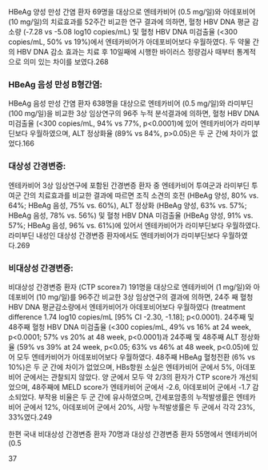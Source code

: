 HBeAg 양성 만성 간염 환자 69명을 대상으로 엔테카비어 (0.5 mg/일)와 아데포비어 (10 mg/일)의 치료효과를 52주간 비교한 연구 결과에 의하면, 혈청 HBV DNA 평균 감소량 (-7.28 vs -5.08 log10 copies/mL) 및 혈청 HBV DNA 미검출율 (<300 copies/mL, 50% vs 19%)에서 엔테카비어가 아데포비어보다 우월하였다. 두 약물 간의 HBV DNA 감소 효과는 치료 후 10일째에 시행한 바이러스 정량검사 때부터 통계적으로 의미 있는 차이를 보였다.268

### HBeAg 음성 만성 B형간염:
HBeAg 음성 만성 간염 환자 638명을 대상으로 엔테카비어 (0.5 mg/일)와 라미부딘 (100 mg/일)을 비교한 3상 임상연구의 96주 누적 분석결과에 의하면, 혈청 HBV DNA 미검출율 (<300 copies/mL, 94% vs 77%, p<0.0001)에 있어 엔테카비어가 라미부딘보다 우월하였으며, ALT 정상화율 (89% vs 84%, p>0.05)은 두 군 간에 차이가 없었다.166

### 대상성 간경변증:
엔테카비어 3상 임상연구에 포함된 간경변증 환자 중 엔테카비어 투여군과 라미부딘 투여군 간의 치료효과를 비교한 결과에 따르면 조직 소견의 호전 (HBeAg 양성, 80% vs. 64%; HBeAg 음성, 75% vs. 60%), ALT 정상화 (HBeAg 양성, 63% vs. 57%; HBeAg 음성, 78% vs. 56%) 및 혈청 HBV DNA 미검출율 (HBeAg 양성, 91% vs. 57%; HBeAg 음성, 96% vs. 61%)에 있어서 엔테카비어가 라미부딘보다 우월하였다. 라미부딘 내성인 대상성 간경변증 환자에서도 엔테카비어가 라미부딘보다 우월하였다.269

### 비대상성 간경변증:
비대상성 간경변증 환자 (CTP score≥7) 191명을 대상으로 엔테카비어 (1 mg/일)와 아데포비어 (10 mg/일)를 96주간 비교한 3상 임상연구의 결과에 의하면, 24주 째 혈청 HBV DNA 평균감소량에서 엔테카비어가 아데포비어보다 우월하였다 (treatment difference 1.74 log10 copies/mL [95% CI -2.30, -1.18]; p<0.0001). 24주째 및 48주째 혈청 HBV DNA 미검출율 (<300 copies/mL, 49% vs 16% at 24 week, p<0.0001; 57% vs 20% at 48 week, p<0.0001)과 24주째 및 48주째 ALT 정상화율 (59% vs 39% at 24 week, p<0.05; 63% vs 46% at 48 week, p<0.05)에 있어 모두 엔테카비어가 아데포비어보다 우월하였다. 48주째 HBeAg 혈청전환 (6% vs 10%)은 두 군 간에 차이가 없었으며, HBs항원 소실은 엔테카비어 군에서 5%, 아데포비어 군에서는 관찰되지 않았다. 양 군에서 모두 약 2/3의 환자가 CTP score가 개선되었으며, 48주째에 MELD score가 엔테카비어 군에서 -2.6, 아데포비어 군에서 -1.7 감소되었다. 부작용 비율은 두 군 간에 유사하였으며, 간세포암종의 누적발생률은 엔테카비어 군에서 12%, 아데포비어 군에서 20%, 사망 누적발생률은 두 군에서 각각 23%, 33%였다.249

한편 국내 비대상성 간경변증 환자 70명과 대상성 간경변증 환자 55명에서 엔테카비어 (0.5

<PAGE>37